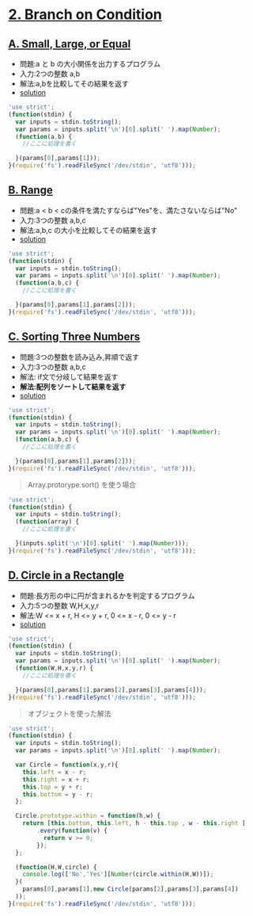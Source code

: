 # [2. Branch on Condition](http://judge.u-aizu.ac.jp/onlinejudge/topic.jsp?cid=ITP1#problems/ITP1_2)

## [A. Small, Large, or Equal](http://judge.u-aizu.ac.jp/onlinejudge/description.jsp?id=ITP1_2_A)

- 問題:a と b の大小関係を出力するプログラム
- 入力:2つの整数 a,b
- 解法:a,bを比較してその結果を返す
- [solution](http://judge.u-aizu.ac.jp/onlinejudge/solution.jsp?pid=ITP1_2_A#10)

```js
'use strict';
(function(stdin) { 
  var inputs = stdin.toString();
  var params = inputs.split('\n')[0].split(' ').map(Number);
  (function(a,b) {
    //ここに処理を書く

  }(params[0],params[1])); 
}(require('fs').readFileSync('/dev/stdin', 'utf8')));
```

## [B. Range](http://judge.u-aizu.ac.jp/onlinejudge/description.jsp?id=ITP1_2_B)

- 問題:a < b < cの条件を満たすならば"Yes"を、満たさないならば"No"
- 入力:3つの整数 a,b,c 
- 解法:a,b,c の大小を比較してその結果を返す
- [solution](http://judge.u-aizu.ac.jp/onlinejudge/solution.jsp?pid=ITP1_2_B#10)

```js
'use strict';
(function(stdin) { 
  var inputs = stdin.toString();
  var params = inputs.split('\n')[0].split(' ').map(Number);
  (function(a,b,c) {
    //ここに処理を書く

  }(params[0],params[1],params[2])); 
}(require('fs').readFileSync('/dev/stdin', 'utf8')));
```

## [C. Sorting Three Numbers](http://judge.u-aizu.ac.jp/onlinejudge/description.jsp?id=ITP1_1_C)

- 問題:3つの整数を読み込み,昇順で返す
- 入力:3つの整数 a,b,c
- 解法: if文で分岐して結果を返す
- **解法:配列をソートして結果を返す**
- [solution](http://judge.u-aizu.ac.jp/onlinejudge/solution.jsp?pid=ITP1_2_C#10)


```js
'use strict';
(function(stdin) { 
  var inputs = stdin.toString();
  var params = inputs.split('\n')[0].split(' ').map(Number);
  (function(a,b,c) {
    //ここに処理を書く

  }(params[0],params[1],params[2])); 
}(require('fs').readFileSync('/dev/stdin', 'utf8')));
```
> Array.protorype.sort() を使う場合

```js
'use strict';
(function(stdin) { 
  var inputs = stdin.toString();
  (function(array) {
    //ここに処理を書く

  }(inputs.split('\n')[0].split(' ').map(Number))); 
}(require('fs').readFileSync('/dev/stdin', 'utf8')));
```

## [D. Circle in a Rectangle](http://judge.u-aizu.ac.jp/onlinejudge/description.jsp?id=ITP1_2_D)

- 問題:長方形の中に円が含まれるかを判定するプログラム
- 入力:5つの整数 W,H,x,y,r
- 解法:W <= x + r, H <= y + r, 0 <= x - r, 0 <= y - r 
- [solution](http://judge.u-aizu.ac.jp/onlinejudge/solution.jsp?pid=ITP1_2_D#10)

```js
'use strict';
(function(stdin) { 
  var inputs = stdin.toString();
  var params = inputs.split('\n')[0].split(' ').map(Number);
  (function(W,H,x,y,r) {
    //ここに処理を書く

  }(params[0],params[1],params[2],params[3],params[4])); 
}(require('fs').readFileSync('/dev/stdin', 'utf8')));
```
> オブジェクトを使った解法

```js
'use strict';
(function(stdin) { 
  var inputs = stdin.toString();
  var params = inputs.split('\n')[0].split(' ').map(Number);

  var Circle = function(x,y,r){
    this.left = x - r;
    this.right = x + r;
    this.top = y + r;
    this.bottom = y - r;
  };

  Circle.prototype.within = function(h,w) {
    return [this.bottom, this.left, h - this.top , w - this.right ]
        .every(function(v) {
          return v >= 0;
        });
  };

  (function(H,W,circle) {
    console.log(['No','Yes'][Number(circle.within(H,W))]);
  }(
    params[0],params[1],new Circle(params[2],params[3],params[4])
  )); 
}(require('fs').readFileSync('/dev/stdin', 'utf8')));
```